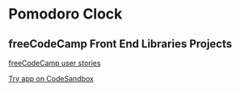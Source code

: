 # Pomodoro Clock
## freeCodeCamp Front End Libraries Projects

[freeCodeCamp user stories](https://www.freecodecamp.org/learn/front-end-libraries/front-end-libraries-projects/build-a-pomodoro-clock)

[Try app on CodeSandbox](https://codesandbox.io/s/github/MartinKukli/react-pomodoro-clock)

